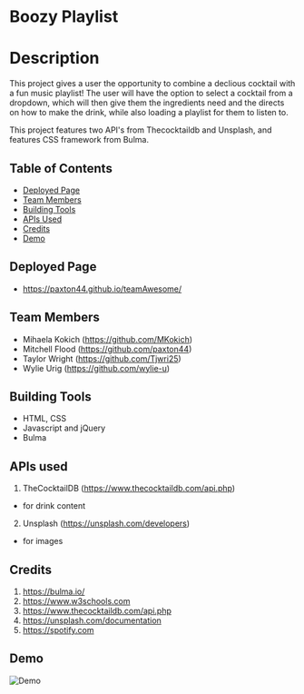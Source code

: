 # Boozy Playlist

# Description

This project gives a user the opportunity to combine a declious cocktail with a fun music playlist! The user will have the option to select a cocktail from a dropdown, which will then give them the ingredients need and the directs on how to make the drink, while also loading a playlist for them to listen to. 

This project features two API's from Thecocktaildb and Unsplash, and features CSS framework from Bulma. 



## Table of Contents
 * [Deployed Page](#Deployed-Page)
 * [Team Members](#Team-Members)
 * [Building Tools](#Building-Tools) 
 * [APIs Used](#APIs-used)
 * [Credits](#Credits)
 * [Demo](#Demo)


## Deployed Page
 * https://paxton44.github.io/teamAwesome/


## Team Members 
 * Mihaela Kokich (https://github.com/MKokich)
 * Mitchell Flood (https://github.com/paxton44)
 * Taylor Wright (https://github.com/Tjwri25)
 * Wylie Urig (https://github.com/wylie-u)

## Building Tools 

 * HTML, CSS
 * Javascript and jQuery
 * Bulma

 
## APIs used 


1. TheCocktailDB (https://www.thecocktaildb.com/api.php)
  * for drink content
2. Unsplash (https://unsplash.com/developers)
  * for images 


## Credits
1. https://bulma.io/
2. https://www.w3schools.com
3. https://www.thecocktaildb.com/api.php
4. https://unsplash.com/documentation
5. https://spotify.com

## Demo

![Demo](https://user-images.githubusercontent.com/74884495/107984884-2f9c3800-6f86-11eb-9d94-0f4ed2c87efd.gif)